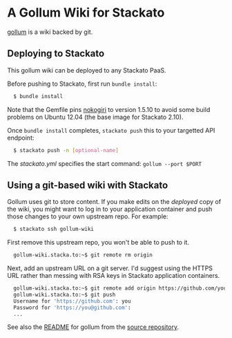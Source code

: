 # A Gollum Wiki for Stackato

[gollum](https://github.com/gollum/gollum) is a wiki backed by git.

## Deploying to Stackato

This gollum wiki can be deployed to any Stackato PaaS. 

Before pushing to Stackato, first run `bundle install`:

```bash
  $ bundle install
```

Note that the Gemfile pins [nokogiri](http://nokogiri.org/) to version 1.5.10 to avoid some build problems on Ubuntu 12.04 (the base image for Stackato 2.10).

Once `bundle install` completes, `stackato push` this to your targetted API endpoint:

```bash
  $ stackato push -n [optional-name]
```

The *stackato.yml* specifies the start command: `gollum --port $PORT`

## Using a git-based wiki with Stackato

Gollum uses git to store content. If you make edits on the *deployed* copy of the wiki, you might want to log in to your application container and push those changes to your own upstream repo. For example:

```bash
  $ stackato ssh gollum-wiki
```
First remove this upstream repo, you won't be able to push to it.
```bash
  gollum-wiki.stacka.to:~$ git remote rm origin
```
Next, add an upstream URL on a git server. I'd suggest using the HTTPS URL rather than messing with RSA keys in Stackato application containers.
```bash
  gollum-wiki.stacka.to:~$ git remote add origin https://github.com/you/gollum-wiki.git
  gollum-wiki.stacka.to:~$ git push
  Username for 'https://github.com': you
  Password for 'https://you@github.com': 
  ...
```

See also the [README](README) for gollum from the [source repository](https://github.com/gollum/gollum).
